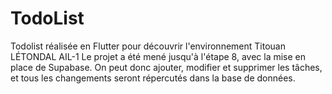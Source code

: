 # TodoList
 Todolist réalisée en Flutter pour découvrir l'environnement
Titouan LÉTONDAL AIL-1
Le projet a été mené jusqu'à l'étape 8, avec la mise en place de Supabase.
On peut donc ajouter, modifier et supprimer les tâches, et tous les changements seront répercutés dans la base de données.